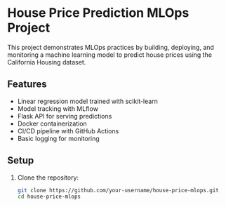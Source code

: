 # House Price Prediction MLOps Project

This project demonstrates MLOps practices by building, deploying, and monitoring a machine learning model to predict house prices using the California Housing dataset.

## Features

- Linear regression model trained with scikit-learn
- Model tracking with MLflow
- Flask API for serving predictions
- Docker containerization
- CI/CD pipeline with GitHub Actions
- Basic logging for monitoring

## Setup

1. Clone the repository:
   ```bash
   git clone https://github.com/your-username/house-price-mlops.git
   cd house-price-mlops
   ```
